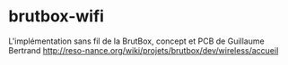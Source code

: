 # brutbox-wifi

L'implémentation sans fil de la BrutBox, concept et PCB de Guillaume Bertrand
http://reso-nance.org/wiki/projets/brutbox/dev/wireless/accueil